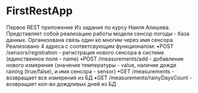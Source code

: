 # FirstRestApp
Первое REST приложение Из задания по курсу Наиля Алишева. 
Представляет собой реализацию работы модели сенсор погоды - база данных. 
Организована связь один ко многим через имя сенсора. 
Реализовано 4 адреса с соответсвующим функционалом: 
•POST /sensors/registration - регистрация нового сенсора в системе (единственное поле - name) 
•POST /measurements/add - добавление нового измерения (значение температуры - value, наличие дождя raining (true/false), и имя сенсора - sensor) 
•GET /measurements - возвращает все измерения из БД 
•GET /measurements/rainyDaysCount - возвращает кол-во дождливых дней из БД
